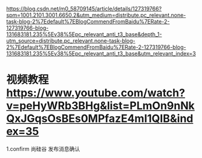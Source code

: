 https://blog.csdn.net/m0_58709145/article/details/127319766?spm=1001.2101.3001.6650.2&utm_medium=distribute.pc_relevant.none-task-blog-2%7Edefault%7EBlogCommendFromBaidu%7ERate-2-127319766-blog-131683181.235%5Ev38%5Epc_relevant_anti_t3_base&depth_1-utm_source=distribute.pc_relevant.none-task-blog-2%7Edefault%7EBlogCommendFromBaidu%7ERate-2-127319766-blog-131683181.235%5Ev38%5Epc_relevant_anti_t3_base&utm_relevant_index=3
# 视频教程 https://www.youtube.com/watch?v=peHyWRb3BHg&list=PLmOn9nNkQxJGqsOsBEs0MPfazE4mI1QIB&index=35
1.confirm 尚硅谷 发布消息确认


